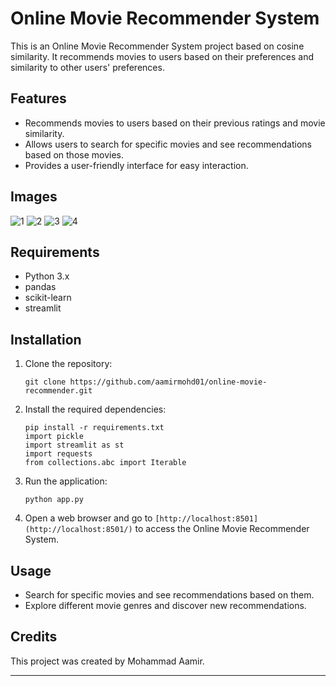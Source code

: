 

# Online Movie Recommender System

This is an Online Movie Recommender System project based on cosine similarity. It recommends movies to users based on their preferences and similarity to other users' preferences.

## Features

- Recommends movies to users based on their previous ratings and movie similarity.
- Allows users to search for specific movies and see recommendations based on those movies.
- Provides a user-friendly interface for easy interaction.

## Images
![1](https://github.com/aamirmohd01/Online-movie-recommender-system/assets/110297027/ed43c4b6-b8fa-4990-87a1-8e855c4859db)
![2](https://github.com/aamirmohd01/Online-movie-recommender-system/assets/110297027/1e29fabc-8626-4190-b170-23a31811f1c6)
![3](https://github.com/aamirmohd01/Online-movie-recommender-system/assets/110297027/97635987-e724-46e0-bb12-085c9d8e09a4)
![4](https://github.com/aamirmohd01/Online-movie-recommender-system/assets/110297027/c6f48851-f780-43be-9323-db13d04a45d4)


## Requirements

- Python 3.x
- pandas
- scikit-learn
- streamlit

## Installation

1. Clone the repository:
   ```
   git clone https://github.com/aamirmohd01/online-movie-recommender.git
   ```

2. Install the required dependencies:
   ```
   pip install -r requirements.txt
   import pickle
   import streamlit as st
   import requests
   from collections.abc import Iterable

   ```

3. Run the application:
   ```
   python app.py
   ```

4. Open a web browser and go to `[http://localhost:8501](http://localhost:8501/)` to access the Online Movie Recommender System.

## Usage
- Search for specific movies and see recommendations based on them.
- Explore different movie genres and discover new recommendations.


## Credits

This project was created by Mohammad Aamir.

---
